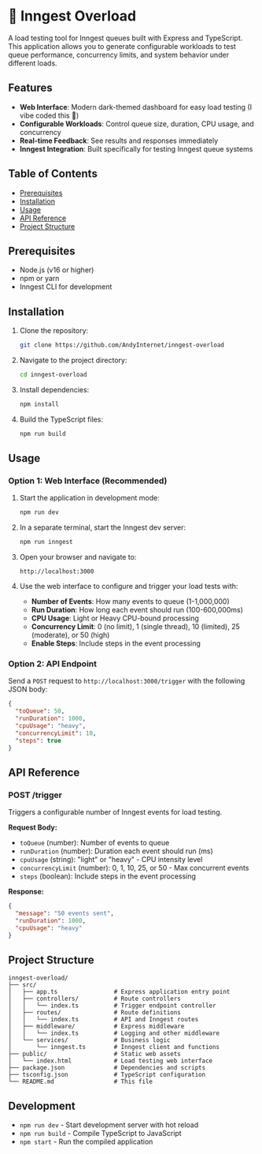 # 🧨 Inngest Overload

A load testing tool for Inngest queues built with Express and TypeScript. This application allows you to generate configurable workloads to test queue performance, concurrency limits, and system behavior under different loads.

## Features

- **Web Interface**: Modern dark-themed dashboard for easy load testing (I vibe coded this 🤘)
- **Configurable Workloads**: Control queue size, duration, CPU usage, and concurrency
- **Real-time Feedback**: See results and responses immediately
- **Inngest Integration**: Built specifically for testing Inngest queue systems

## Table of Contents

- [Prerequisites](#prerequisites)
- [Installation](#installation)
- [Usage](#usage)
- [API Reference](#api-reference)
- [Project Structure](#project-structure)

## Prerequisites

- Node.js (v16 or higher)
- npm or yarn
- Inngest CLI for development

## Installation

1. Clone the repository:

   ```bash
   git clone https://github.com/AndyInternet/inngest-overload
   ```

2. Navigate to the project directory:

   ```bash
   cd inngest-overload
   ```

3. Install dependencies:

   ```bash
   npm install
   ```

4. Build the TypeScript files:
   ```bash
   npm run build
   ```

## Usage

### Option 1: Web Interface (Recommended)

1. Start the application in development mode:

   ```bash
   npm run dev
   ```

2. In a separate terminal, start the Inngest dev server:

   ```bash
   npm run inngest
   ```

3. Open your browser and navigate to:

   ```
   http://localhost:3000
   ```

4. Use the web interface to configure and trigger your load tests with:
   - **Number of Events**: How many events to queue (1-1,000,000)
   - **Run Duration**: How long each event should run (100-600,000ms)
   - **CPU Usage**: Light or Heavy CPU-bound processing
   - **Concurrency Limit**: 0 (no limit), 1 (single thread), 10 (limited), 25 (moderate), or 50 (high)
   - **Enable Steps**: Include steps in the event processing

### Option 2: API Endpoint

Send a `POST` request to `http://localhost:3000/trigger` with the following JSON body:

```json
{
  "toQueue": 50,
  "runDuration": 1000,
  "cpuUsage": "heavy",
  "concurrencyLimit": 10,
  "steps": true
}
```

## API Reference

### POST /trigger

Triggers a configurable number of Inngest events for load testing.

**Request Body:**

- `toQueue` (number): Number of events to queue
- `runDuration` (number): Duration each event should run (ms)
- `cpuUsage` (string): "light" or "heavy" - CPU intensity level
- `concurrencyLimit` (number): 0, 1, 10, 25, or 50 - Max concurrent events
- `steps` (boolean): Include steps in the event processing

**Response:**

```json
{
  "message": "50 events sent",
  "runDuration": 1000,
  "cpuUsage": "heavy"
}
```

## Project Structure

```
inngest-overload/
├── src/
│   ├── app.ts                # Express application entry point
│   ├── controllers/          # Route controllers
│   │   └── index.ts          # Trigger endpoint controller
│   ├── routes/               # Route definitions
│   │   └── index.ts          # API and Inngest routes
│   ├── middleware/           # Express middleware
│   │   └── index.ts          # Logging and other middleware
│   └── services/             # Business logic
│       └── inngest.ts        # Inngest client and functions
├── public/                   # Static web assets
│   └── index.html            # Load testing web interface
├── package.json              # Dependencies and scripts
├── tsconfig.json             # TypeScript configuration
└── README.md                 # This file
```

## Development

- `npm run dev` - Start development server with hot reload
- `npm run build` - Compile TypeScript to JavaScript
- `npm start` - Run the compiled application
